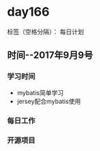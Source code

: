 # day166

标签（空格分隔）： 每日计划


## 时间--2017年9月9号


### 学习时间<br>
* mybatis简单学习
* jersey配合mybatis使用

### 每日工作<br>


### 开源项目
